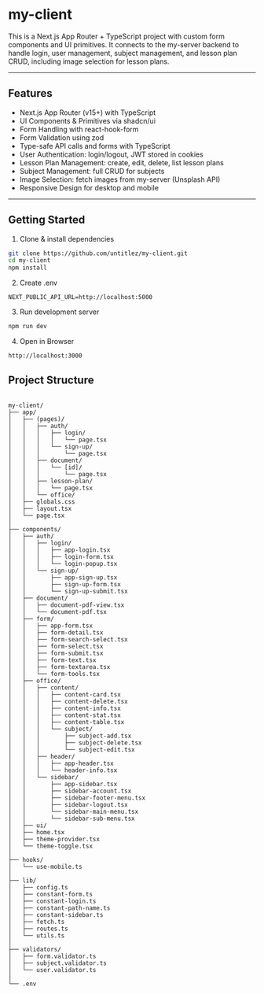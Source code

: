 # my-client

This is a Next.js App Router + TypeScript project with custom form components and UI primitives.
It connects to the my-server backend to handle login, user management, subject management, and lesson plan CRUD, including image selection for lesson plans.

---

## Features

- Next.js App Router (v15+) with TypeScript
- UI Components & Primitives via shadcn/ui
- Form Handling with react-hook-form
- Form Validation using zod
- Type-safe API calls and forms with TypeScript
- User Authentication: login/logout, JWT stored in cookies
- Lesson Plan Management: create, edit, delete, list lesson plans
- Subject Management: full CRUD for subjects
- Image Selection: fetch images from my-server (Unsplash API)
- Responsive Design for desktop and mobile

---

## Getting Started

1. Clone & install dependencies

```bash
git clone https://github.com/untitlez/my-client.git
cd my-client
npm install
```

2. Create .env

```env
NEXT_PUBLIC_API_URL=http://localhost:5000
```

3. Run development server

```bash
npm run dev
```

4. Open in Browser

```bash
http://localhost:3000
```

## Project Structure

```plaintext

my-client/
├── app/                             
│   ├── (pages)/                     
│   │   ├── auth/
│   │   │   ├── login/
│   │   │   │   └── page.tsx
│   │   │   └── sign-up/
│   │   │       └── page.tsx
│   │   ├── document/
│   │   │   └── [id]/
│   │   │       └── page.tsx
│   │   ├── lesson-plan/
│   │   │   └── page.tsx
│   │   └── office/
│   ├── globals.css
│   ├── layout.tsx
│   └── page.tsx
│
├── components/                    
│   ├── auth/
│   │   ├── login/
│   │   │   ├── app-login.tsx
│   │   │   ├── login-form.tsx
│   │   │   └── login-popup.tsx
│   │   └── sign-up/
│   │       ├── app-sign-up.tsx
│   │       ├── sign-up-form.tsx
│   │       └── sign-up-submit.tsx
│   ├── document/
│   │   ├── document-pdf-view.tsx
│   │   └── document-pdf.tsx
│   ├── form/
│   │   ├── app-form.tsx
│   │   ├── form-detail.tsx
│   │   ├── form-search-select.tsx
│   │   ├── form-select.tsx
│   │   ├── form-submit.tsx
│   │   ├── form-text.tsx
│   │   ├── form-textarea.tsx
│   │   └── form-tools.tsx
│   ├── office/
│   │   ├── content/
│   │   │   ├── content-card.tsx
│   │   │   ├── content-delete.tsx
│   │   │   ├── content-info.tsx
│   │   │   ├── content-stat.tsx
│   │   │   ├── content-table.tsx
│   │   │   └── subject/
│   │   │       ├── subject-add.tsx
│   │   │       ├── subject-delete.tsx
│   │   │       └── subject-edit.tsx
│   │   ├── header/
│   │   │   ├── app-header.tsx
│   │   │   └── header-info.tsx
│   │   └── sidebar/
│   │       ├── app-sidebar.tsx
│   │       ├── sidebar-account.tsx
│   │       ├── sidebar-footer-menu.tsx
│   │       ├── sidebar-logout.tsx
│   │       └── sidebar-main-menu.tsx
│   │       └── sidebar-sub-menu.tsx
│   ├── ui/
│   ├── home.tsx
│   ├── theme-provider.tsx
│   └── theme-toggle.tsx
│
├── hooks/
│   └── use-mobile.ts
│
├── lib/
│   ├── config.ts
│   ├── constant-form.ts
│   ├── constant-login.ts
│   ├── constant-path-name.ts
│   ├── constant-sidebar.ts
│   ├── fetch.ts
│   ├── routes.ts
│   └── utils.ts
│
├── validators/
│   ├── form.validator.ts
│   ├── subject.validator.ts
│   └── user.validator.ts
│
└── .env
```
